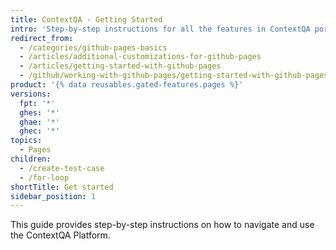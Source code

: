 ```yaml
---
title: ContextQA - Getting Started
intro: 'Step-by-step instructions for all the features in ContextQA portal'
redirect_from:
  - /categories/github-pages-basics
  - /articles/additional-customizations-for-github-pages
  - /articles/getting-started-with-github-pages
  - /github/working-with-github-pages/getting-started-with-github-pages
product: '{% data reusables.gated-features.pages %}'
versions:
  fpt: '*'
  ghes: '*'
  ghae: '*'
  ghec: '*'
topics:
  - Pages
children:
  - /create-test-case
  - /for-loop
shortTitle: Get started
sidebar_position: 1
---
```


This guide provides step-by-step instructions on how to navigate and use the ContextQA Platform.
